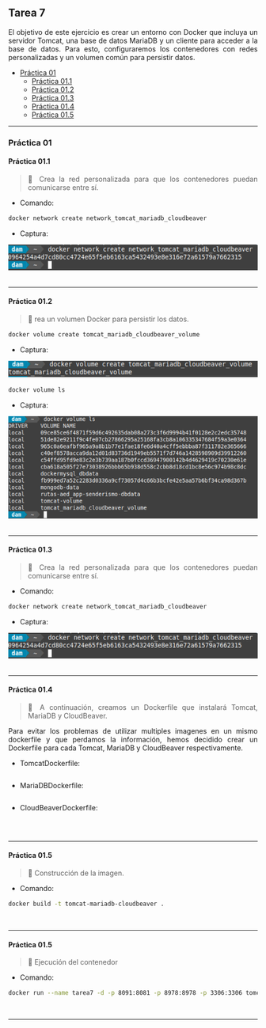<div align="justify">

## Tarea 7

El objetivo de este ejercicio es crear un entorno con Docker que incluya un servidor Tomcat, una base de datos MariaDB y un cliente para acceder a la base de datos. Para esto, configuraremos los contenedores con redes personalizadas y un volumen común para persistir datos.

- [Práctica 01](#práctica-01)
    - [Práctica 01.1](#práctica-011)
    - [Práctica 01.2](#práctica-012)
    - [Práctica 01.3](#práctica-013)
    - [Práctica 01.4](#práctica-014)
    - [Práctica 01.5](#práctica-015)

***

### Práctica 01

#### Práctica 01.1

> 📂
> Crea la red personalizada para que los contenedores puedan comunicarse entre sí.
>

- Comando:
```bash
docker network create network_tomcat_mariadb_cloudbeaver
```

- Captura:
<div align="center">
<img src="./img/p1-1.png"/>
</div>

<br>

***

#### Práctica 01.2

> 📂
> rea un volumen Docker para persistir los datos.
>


```bash
docker volume create tomcat_mariadb_cloudbeaver_volume
```

- Captura:
<div align="center">
<img src="./img/p1-2.png"/>
</div>

```bash
docker volume ls
```

- Captura:
<div align="center">
<img src="./img/p1-3.png"/>
</div>

</br>

***

#### Práctica 01.3

> 📂
> Crea la red personalizada para que los contenedores puedan comunicarse entre sí.
>

- Comando:
```bash
docker network create network_tomcat_mariadb_cloudbeaver
```

- Captura:
<div align="center">
<img src="./img/p1-1.png"/>
</div>

<br>

***

#### Práctica 01.4

> 📂
> A continuación, creamos un Dockerfile que instalará Tomcat, MariaDB y CloudBeaver.
>

Para evitar los problemas de utilizar multiples imagenes en un mismo dockerfile y que perdamos la información, hemos decidido crear un Dockerfile para cada Tomcat, MariaDB y CloudBeaver respectivamente.

- TomcatDockerfile:

```text

```

- MariaDBDockerfile:

```text

```

- CloudBeaverDockerfile:

```text

```

<br>

***


#### Práctica 01.5

> 📂
> Construcción de la imagen.
>

- Comando:
```bash
docker build -t tomcat-mariadb-cloudbeaver .
```

<br>

***

#### Práctica 01.5

> 📂
> Ejecución del contenedor
>

- Comando:

```bash
docker run --name tarea7 -d -p 8091:8081 -p 8978:8978 -p 3306:3306 tomcat-mariadb-cloudbeaver
```

<br>

***

</div>